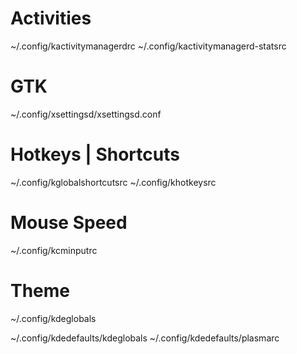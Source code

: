 # Activities
~/.config/kactivitymanagerdrc
~/.config/kactivitymanagerd-statsrc

# GTK
~/.config/xsettingsd/xsettingsd.conf

# Hotkeys | Shortcuts
~/.config/kglobalshortcutsrc
~/.config/khotkeysrc

# Mouse Speed
~/.config/kcminputrc

# Theme
~/.config/kdeglobals

~/.config/kdedefaults/kdeglobals
~/.config/kdedefaults/plasmarc
